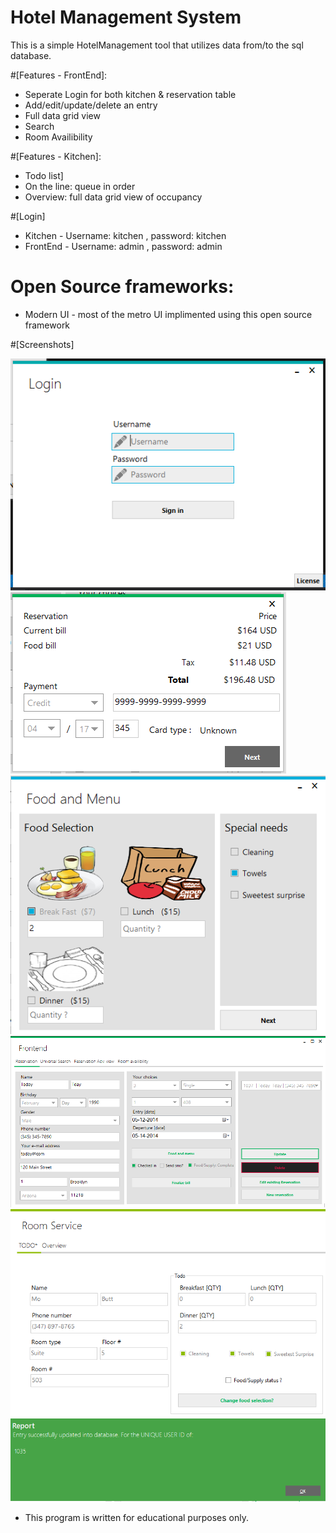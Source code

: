 Hotel Management System
===================

This is a simple HotelManagement tool that utilizes data from/to the sql database.

#[Features - FrontEnd]: 
* Seperate Login for both kitchen & reservation table
* Add/edit/update/delete an entry
* Full data grid view
* Search
* Room Availibility

#[Features - Kitchen]:
* Todo list]
* On the line: queue in order
* Overview: full data grid view of occupancy



#[Login]
* Kitchen - Username: kitchen , password: kitchen
* FrontEnd - Username: admin , password: admin
 
# Open Source frameworks:
* Modern UI - most of the metro UI implimented using this open source framework

#[Screenshots]

![Alt text](https://raw.githubusercontent.com/hiccup1991/HotelManagement/master/HotelManagement/assets/login.PNG "Login window")
![ScreenShot](https://raw.githubusercontent.com/hiccup1991/HotelManagement/master/HotelManagement/assets/payment.PNG "Payment window")
![ScreenShot](https://raw.githubusercontent.com/hiccup1991/HotelManagement/master/HotelManagement/assets/food.PNG "Food selection window")
![ScreenShot](https://raw.githubusercontent.com/hiccup1991/HotelManagement/master/HotelManagement/assets/front.PNG "Front reservation window")
![ScreenShot](https://raw.githubusercontent.com/hiccup1991/HotelManagement/master/HotelManagement/assets/roomservice.PNG "Room service window")
![ScreenShot](https://raw.githubusercontent.com/hiccup1991/HotelManagement/master/HotelManagement/assets/toast.PNG "Toast confirmation")



* This program is written for educational purposes only. 
